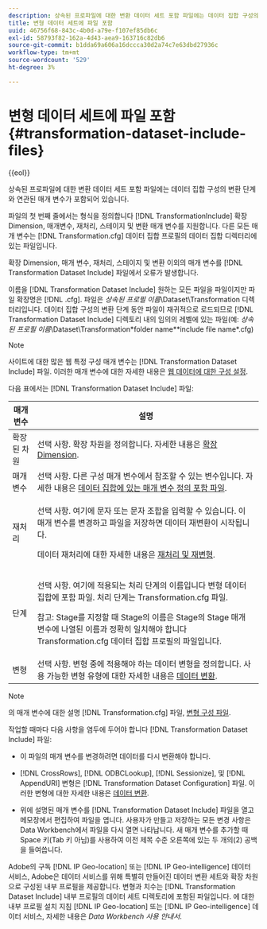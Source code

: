 ```yaml
---
description: 상속된 프로파일에 대한 변환 데이터 세트 포함 파일에는 데이터 집합 구성의 변환 단계와 연관된 매개 변수가 포함되어 있습니다.
title: 변형 데이터 세트에 파일 포함
uuid: 46756f68-843c-4b0d-a79e-f107ef85db6c
exl-id: 58793f82-162a-4d43-aea9-163716c82db6
source-git-commit: b1dda69a606a16dccca30d2a74c7e63dbd27936c
workflow-type: tm+mt
source-wordcount: '529'
ht-degree: 3%

---
```


# 변형 데이터 세트에 파일 포함{#transformation-dataset-include-files}

{{eol}}

상속된 프로파일에 대한 변환 데이터 세트 포함 파일에는 데이터 집합 구성의 변환 단계와 연관된 매개 변수가 포함되어 있습니다.

파일의 첫 번째 줄에서는 형식을 정의합니다 [!DNL TransformationInclude] 확장 Dimension, 매개변수, 재처리, 스테이지 및 변환 매개 변수를 지원합니다. 다른 모든 매개 변수는 [!DNL Transformation.cfg] 데이터 집합 프로필의 데이터 집합 디렉터리에 있는 파일입니다.

확장 Dimension, 매개 변수, 재처리, 스테이지 및 변환 이외의 매개 변수를 [!DNL Transformation Dataset Include] 파일에서 오류가 발생합니다.

이름을 [!DNL Transformation Dataset Include] 원하는 모든 파일을 파일이지만 파일 확장명은 [!DNL .cfg]. 파일은 *상속된 프로필 이름*\Dataset\Transformation 디렉터리입니다. 데이터 집합 구성의 변환 단계 동안 파일이 재귀적으로 로드되므로 [!DNL Transformation Dataset Include] 디렉토리 내의 임의의 레벨에 있는 파일(예: *상속된 프로필 이름*\Dataset\Transformation\*folder name*\*include file name*.cfg)

>[!NOTE]
>
>사이트에 대한 많은 웹 특정 구성 매개 변수는 [!DNL Transformation Dataset Include] 파일. 이러한 매개 변수에 대한 자세한 내용은 [웹 데이터에 대한 구성 설정](../../../../home/c-dataset-const-proc/c-config-web-data/c-config-web-data.md#concept-9a306b65483a484bb3f6f3c1d7e77519).

다음 표에서는 [!DNL Transformation Dataset Include] 파일:

<table id="table_7BD343888D9145BCBA889B531A4D18F8"> 
 <thead> 
  <tr> 
   <th colname="col1" class="entry"> 매개 변수 </th> 
   <th colname="col2" class="entry"> 설명 </th> 
  </tr> 
 </thead>
 <tbody> 
  <tr> 
   <td colname="col1"> 확장된 차원 </td> 
   <td colname="col2"> 선택 사항. 확장 차원을 정의합니다. 자세한 내용은 <a href="../../../../home/c-dataset-const-proc/c-ex-dim/c-abt-ex-dim.md"> 확장 Dimension</a>. </td> 
  </tr> 
  <tr> 
   <td colname="col1"> 매개 변수 </td> 
   <td colname="col2"> 선택 사항. 다른 구성 매개 변수에서 참조할 수 있는 변수입니다. 자세한 내용은 <a href="../../../../home/c-dataset-const-proc/c-dataset-inc-files/c-def-param-dataset-inc-files/c-def-param-dataset-inc-files.md#concept-5ad06acc8dc44bf2a99643fafdd56b50"> 데이터 집합에 있는 매개 변수 정의 포함 파일</a>. </td> 
  </tr> 
  <tr> 
   <td colname="col1"> 재처리 </td> 
   <td colname="col2"> <p>선택 사항. 여기에 문자 또는 문자 조합을 입력할 수 있습니다. 이 매개 변수를 변경하고 파일을 저장하면 데이터 재변환이 시작됩니다. </p> <p> 데이터 재처리에 대한 자세한 내용은 <a href="../../../../home/c-dataset-const-proc/c-reproc-retrans/c-unst-reproc-retrans.md"> 재처리 및 재변형</a>. </p> </td> 
  </tr> 
  <tr> 
   <td colname="col1"> 단계 </td> 
   <td colname="col2"> <p>선택 사항. 여기에 적용되는 처리 단계의 이름입니다 <span class="wintitle"> 변형 데이터 집합에 포함</span> 파일. 처리 단계는 <span class="filepath"> Transformation.cfg</span> 파일. </p> <p> <p>참고: Stage를 지정할 때 Stage의 이름은 Stage의 Stage 매개 변수에 나열된 이름과 정확히 일치해야 합니다 <span class="filepath"> Transformation.cfg</span> 데이터 집합 프로필의 파일입니다. </p> </p> </td> 
  </tr> 
  <tr> 
   <td colname="col1"> 변형 </td> 
   <td colname="col2"> 선택 사항. 변형 중에 적용해야 하는 데이터 변형을 정의합니다. 사용 가능한 변형 유형에 대한 자세한 내용은 <a href="../../../../home/c-dataset-const-proc/c-data-trans/c-abt-transf.md"> 데이터 변환</a>. </td> 
  </tr> 
 </tbody> 
</table>

>[!NOTE]
>
>의 매개 변수에 대한 설명 [!DNL Transformation.cfg] 파일, [변형 구성 파일](../../../../home/c-dataset-const-proc/c-trans-config-file/c-abt-trans-config-file.md).

작업할 때마다 다음 사항을 염두에 두어야 합니다 [!DNL Transformation Dataset Include] 파일:

* 이 파일의 매개 변수를 변경하려면 데이터를 다시 변환해야 합니다.
* [!DNL CrossRows], [!DNL ODBCLookup], [!DNL Sessionize], 및 [!DNL AppendURI] 변형은 [!DNL Transformation Dataset Configuration] 파일. 이러한 변형에 대한 자세한 내용은 [데이터 변환](../../../../home/c-dataset-const-proc/c-data-trans/c-abt-transf.md).

* 위에 설명된 매개 변수를 [!DNL Transformation Dataset Include] 파일을 열고 메모장에서 편집하여 파일을 엽니다. 사용자가 만들고 저장하는 모든 변경 사항은 Data Workbench에서 파일을 다시 열면 나타납니다. 새 매개 변수를 추가할 때 Space 키(Tab 키 아님)를 사용하여 이전 제목 수준 오른쪽에 있는 두 개의(2) 공백을 들여씁니다.

Adobe의 구독 [!DNL IP Geo-location] 또는 [!DNL IP Geo-intelligence] 데이터 서비스, Adobe은 데이터 서비스를 위해 특별히 만들어진 데이터 변환 세트와 확장 차원으로 구성된 내부 프로필을 제공합니다. 변형과 치수는 [!DNL Transformation Dataset Include] 내부 프로필의 데이터 세트 디렉토리에 포함된 파일입니다. 에 대한 내부 프로필 설치 지침 [!DNL IP Geo-location] 또는 [!DNL IP Geo-intelligence] 데이터 서비스, 자세한 내용은 *Data Workbench 사용 안내서*.
